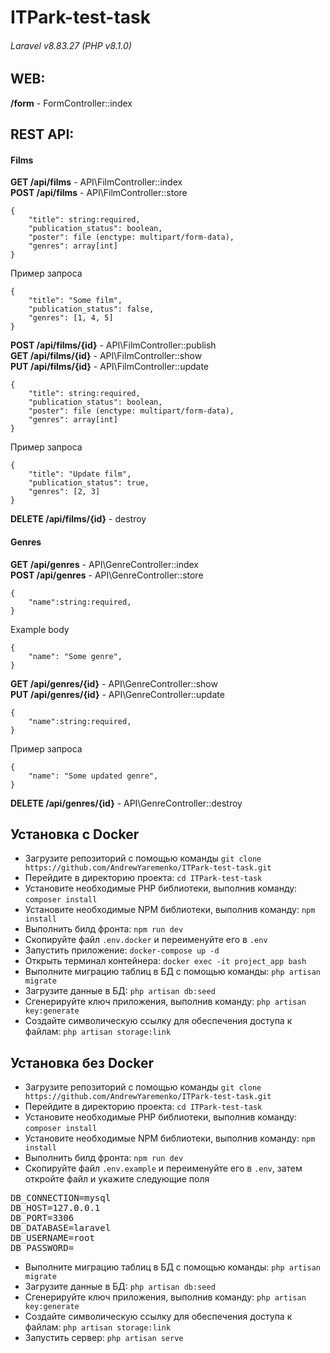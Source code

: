 # ITPark-test-task
###### Laravel v8.83.27 (PHP v8.1.0)

## WEB:

**/form** - FormController::index<br>

## REST API:

#### Films
**GET /api/films** - API\FilmController::index<br>
**POST /api/films** - API\FilmController::store
```
{
    "title": string:required,
    "publication_status": boolean,
    "poster": file (enctype: multipart/form-data),
    "genres": array[int]
}
```
Пример запроса
```
{
    "title": "Some film",
    "publication_status": false,
    "genres": [1, 4, 5]
}
```
**POST /api/films/{id}** - API\FilmController::publish<br>
**GET /api/films/{id}**  - API\FilmController::show<br>
**PUT /api/films/{id}** - API\FilmController::update
```
{
    "title": string:required,
    "publication_status": boolean,
    "poster": file (enctype: multipart/form-data),
    "genres": array[int]
}
```
Пример запроса
```
{
    "title": "Update film",
    "publication_status": true,
    "genres": [2, 3]
}
```
**DELETE /api/films/{id}** - destroy<br>

#### Genres
**GET /api/genres** - API\GenreController::index<br>
**POST /api/genres** - API\GenreController::store
```
{
    "name":string:required,
}
```
Example body
```
{
    "name": "Some genre",
}
```
**GET /api/genres/{id}** - API\GenreController::show<br>
**PUT /api/genres/{id}** - API\GenreController::update
```
{
    "name":string:required,
}
```
Пример запроса
```
{
    "name": "Some updated genre",
}
```
**DELETE /api/genres/{id}** - API\GenreController::destroy<br>

## Установка с Docker

- Загрузите репозиторий с помощью команды ```git clone https://github.com/AndrewYaremenko/ITPark-test-task.git```
- Перейдите в директорию проекта: ```cd ITPark-test-task```
- Установите необходимые PHP библиотеки, выполнив команду: ```composer install```
- Установите необходимые NPM библиотеки, выполнив команду: ```npm install```
- Выполнить билд фронта: ```npm run dev```
- Скопируйте файл ```.env.docker``` и переименуйте его в ```.env```
- Запустить приложение: ```docker-compose up -d```
- Открыть терминал контейнера: ```docker exec -it project_app bash```
- Выполните миграцию таблиц в БД с помощью команды: ```php artisan migrate```
- Загрузите данные в БД: ```php artisan db:seed```
- Сгенерируйте ключ приложения, выполнив команду: ```php artisan key:generate```
- Создайте символическую ссылку для обеспечения доступа к файлам: ```php artisan storage:link```

## Установка без Docker

- Загрузите репозиторий с помощью команды ```git clone https://github.com/AndrewYaremenko/ITPark-test-task.git```
- Перейдите в директорию проекта: ```cd ITPark-test-task```
- Установите необходимые PHP библиотеки, выполнив команду: ```composer install```
- Установите необходимые NPM библиотеки, выполнив команду: ```npm install```
- Выполнить билд фронта: ```npm run dev```
- Скопируйте файл ```.env.example``` и переименуйте его в ```.env```, затем откройте файл и укажите следующие поля
<pre>
DB_CONNECTION=mysql
DB_HOST=127.0.0.1
DB_PORT=3306
DB_DATABASE=laravel
DB_USERNAME=root
DB_PASSWORD=
</pre>
- Выполните миграцию таблиц в БД с помощью команды: ```php artisan migrate```
- Загрузите данные в БД: ```php artisan db:seed```
- Сгенерируйте ключ приложения, выполнив команду: ```php artisan key:generate```
- Создайте символическую ссылку для обеспечения доступа к файлам: ```php artisan storage:link```
- Запустить сервер: ```php artisan serve```